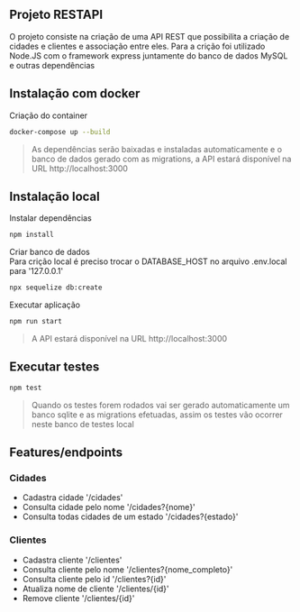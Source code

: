 ## Projeto RESTAPI
O projeto consiste na criação de uma API REST que possibilita a criação de cidades e clientes e associação entre eles. Para a crição foi utilizado Node.JS com o framework express juntamente do banco de dados MySQL e outras dependências

## Instalação com docker
Criação do container
```bash
docker-compose up --build
```
> As dependências serão baixadas e instaladas automaticamente e o banco de dados gerado com as migrations, a API estará disponível na URL http://localhost:3000

## Instalação local
Instalar dependências
```bash
npm install
```

Criar banco de dados <br>
Para crição local é preciso trocar o DATABASE_HOST no arquivo .env.local para '127.0.0.1'
```bash
npx sequelize db:create
```

Executar aplicação
```bash
npm run start
```
> A API estará disponível na URL http://localhost:3000

## Executar testes
```bash
npm test
```
> Quando os testes forem rodados vai ser gerado automaticamente um banco sqlite e as migrations efetuadas, assim os testes vão ocorrer neste banco de testes local

## Features/endpoints

### Cidades
- Cadastra cidade '/cidades'
- Consulta cidade pelo nome '/cidades?{nome}'
- Consulta todas cidades de um estado '/cidades?{estado}'

### Clientes
- Cadastra cliente '/clientes'
- Consulta cliente pelo nome '/clientes?{nome_completo}'
- Consulta cliente pelo id '/clientes?{id}'
- Atualiza nome de cliente '/clientes/{id}'
- Remove cliente '/clientes/{id}'